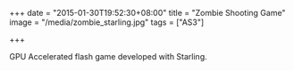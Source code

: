 +++
date = "2015-01-30T19:52:30+08:00"
title = "Zombie Shooting Game"
image = "/media/zombie_starling.jpg"
tags = ["AS3"]

+++

GPU Accelerated flash game developed with Starling.